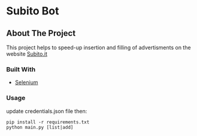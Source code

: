 # Subito Bot

## About The Project
This project helps to speed-up insertion and filling of advertisments on the website [Subito.it](https://www.subito.it/)

### Built With
* [Selenium](https://www.selenium.dev/)

### Usage
update credentials.json file then:
```
pip install -r requirements.txt
python main.py [list|add]
```

